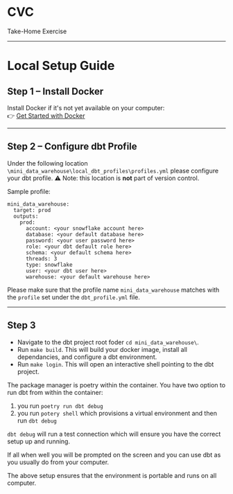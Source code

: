 # CVC  
Take-Home Exercise

---

# Local Setup Guide

## Step 1 – Install Docker
Install Docker if it's not yet available on your computer:  
👉 [Get Started with Docker](https://www.docker.com/get-started/)

---

## Step 2 – Configure dbt Profile 

Under the following location `\mini_data_warehouse\local_dbt_profiles\profiles.yml` please configure your dbt profile.
⚠️ Note: this location is **not** part of version control.  

Sample profile:

```
mini_data_warehouse:
  target: prod
  outputs:
    prod:
      account: <your snowflake account here>
      database: <your default database here>
      password: <your user password here>
      role: <your dbt default role here>
      schema: <your default schema here>
      threads: 3
      type: snowflake
      user: <your dbt user here>
      warehouse: <your default warehouse here>
```

Please make sure that the profile name `mini_data_warehouse` matches with the `profile` set under the `dbt_profile.yml` file.

---

## Step 3

- Navigate to the dbt project root foder `cd mini_data_warehouse\`.
- Run `make build`. This will build your docker image, install all dependancies, and configure a dbt environment.
- Run `make login`. This will open an interactive shell pointing to the dbt project.

The package manager is poetry within the container.
You have two option to run dbt from within the container:
1) you run `poetry run dbt debug`
2) you run `potery shell` which provisions a virtual environment and then run `dbt debug`

`dbt debug` will run a test connection which will ensure you have the correct setup up and running.

If all when well you will be prompted on the screen and you can use dbt as you usually do from your computer.


The above setup ensures that the environment is portable and runs on all computer.